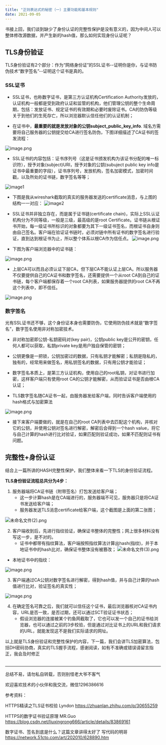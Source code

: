 ```yaml
---
title: "正则表达式的秘密（一）主要功能和基本规则"
date: 2021-09-05
---
```



书接上回，我们谈到缺少了身份认证的完整性保护是没有意义的，因为中间人可以整体修改源数据，并产生新的hash值，那么如何实现身份认证呢？

## TLS身份验证

TLS身份验证有2个部分：作为“网络身份证”的SSL证书--证明你是你，与证书防伪技术“数字签名”--证明这个证书是真的。

### SSL证书
- SSL证书，也称数字证书，是第三方认证机构Certification Authority发放的，认证机构一般都是受到政府认证和监管的机构，他们管理公钥的整个生命周期，包括：发放证书、规定证书的有效期和必要时废除证书。CA的防伪等级关于到他们的生死存亡，所以浏览器默认信任他们的认证机制；
    
- 在证书中，**最重要的就是发放对象的公钥subject_public_key_info**. 域名方需要将自己服务器的公钥提交给CA进行签名防伪，下图详细描述了CA证书的签发流程：

![image.png](https://p3-juejin.byteimg.com/tos-cn-i-k3u1fbpfcp/f2506713851b4a3b84f8a860a4f958d0~tplv-k3u1fbpfcp-watermark.image)

    
- SSL证书的内容包括：证书序列号（这是证书颁发机构为该证书分配的唯一标识符），授予对象(subject)URI，授予对象的公钥(subuject public key info是证书中最重要的字段），证书序列号，发放机构，签名加密模式，加密时间戳，以及所处的证书链，数字签名等等；

![image1](https://p9-juejin.byteimg.com/tos-cn-i-k3u1fbpfcp/8f533d6f21fb468da38e903f98d7708b~tplv-k3u1fbpfcp-watermark.image)

- 下图是我从wireshark截取的真实的服务器发送的certificate消息，与上图的结构一一对应：
![image2](https://p3-juejin.byteimg.com/tos-cn-i-k3u1fbpfcp/ec69875018d4436e9e99a3a57f0c4d5d~tplv-k3u1fbpfcp-watermark.image)

- SSL证书并非独立存在，而是属于证书链(certificate chain)，实际上SSL认证机构分为不同等级，一般是三级，最高级的是root Certificate。证书链从根证书开始，每一级证书所标识的对象都要为其下一级证书签名，而根证书自身则由自己签名。客户端在验证证书链时，必须对链中所有证书的数字签名进行验证，直到达到根证书为止，所以整个体系以根CA作为信任点。
![image.png](https://p6-juejin.byteimg.com/tos-cn-i-k3u1fbpfcp/e271161f364c44a8bbb4e161a5dc3557~tplv-k3u1fbpfcp-watermark.image)

- 下图为客户端浏览器中的证书链：

![image.png](https://p3-juejin.byteimg.com/tos-cn-i-k3u1fbpfcp/780e55d4a4514574bacd6d119638888e~tplv-k3u1fbpfcp-watermark.image)

- 上层CA可以而且必须认证下层CA，但下层CA不能认证上层CA。所以服务器不仅要提供自己的CA证书和数字签名，还需要提供一个从root CA到自己的证书链，每个客户端都保存着一个root CA列表，如果服务器提供的root CA不再这个列表中，即不信任。

![image.png](https://p6-juejin.byteimg.com/tos-cn-i-k3u1fbpfcp/e3ba9df0f23a4724a5ae135be570f781~tplv-k3u1fbpfcp-watermark.image)


### 数字签名
光有SSL证书还不够，这个身份证本身也需要防伪，它使用防伪技术就是“数字签名”，数字签名使用非对称加密技术。
- 非对称加密即公钥-私钥密码对(key pair)，公钥public key是公开的密钥，任何人都可以获取，私钥private key是用户独自保管的密钥；

- 公钥更像是一把锁，公钥加密过的数据，只有私钥才能解密；私钥是隐私的，独有的，经常用来做签名，用私钥签名的数据，只有用公钥才能验证；

- 数字签名本质上，是第三方认证机构，使用自己的root私钥，对证书进行加密，这样客户端只有使用root CA的公钥才能解密，从而验证证书是否由根CA认证；

- TLS数字签名随CA证书一起，由服务器发给客户端，同时告诉客户端使用的hash格式与加密算法

![image.png](https://p6-juejin.byteimg.com/tos-cn-i-k3u1fbpfcp/a2f03b718a4c480693811c06d67eb57c~tplv-k3u1fbpfcp-watermark.image)

- 接下来客户端要做的，就是在自己的root CA列表中去匹配这个机构，并核对它的公钥，并使用公钥对签名进行解密，解密后会得到一个hash value，将它与自己计算的hash进行比对验证，如果匹配则验证成功，如果不匹配则证书有问题。

## 完整性+身份认证

结合上一篇所讲的HASH完整性保护，我们整体来看一下TLS的身份验证流程。

**TLS身份验证流程总共分为4步：**
1. 服务器端将CA证书链（附带签名）打包发送给客户端；
    - 这一步计算hash是在CA端进行的，服务器端不可见，服务器只是将CA证书发送给客户端；
    - 服务器发送TLS消息certificate给客户端，这个截图是上面的第二张图；  

![未命名文件(2).png](https://p3-juejin.byteimg.com/tos-cn-i-k3u1fbpfcp/b8269ea8d7cc4a5888a004e9caa9455b~tplv-k3u1fbpfcp-watermark.image)

2. 客户端收到后，先进行指纹验证，确保证书整体的完整性；网上很多材料没有写这一步，是不对的。
    - 证书中都带有指纹算法，客户端按照指纹算法计算出hash(指纹)，并于本地证书中的hash比对，确保证书整体没有被篡改；
![未命名文件(3).png](https://p9-juejin.byteimg.com/tos-cn-i-k3u1fbpfcp/a816a48977f5406da15ab329665c2bb4~tplv-k3u1fbpfcp-watermark.image)

- 本地证书中的指纹：

![image.png](https://p9-juejin.byteimg.com/tos-cn-i-k3u1fbpfcp/4fcfdc04eaf04fed9e3b7df9a5f08129~tplv-k3u1fbpfcp-watermark.image)

3. 客户端通过CA公钥对数字签名进行解密，得到hash值，并与自己计算的hash值进行比对，验证签名的真实性；

![image.png](https://p1-juejin.byteimg.com/tos-cn-i-k3u1fbpfcp/e772d86487344bb1a856e9a838c4c5af~tplv-k3u1fbpfcp-watermark.image)

4. 在确定签名可靠之后，我们就可以信任这个证书，最后浏览器核对CA证书内容，URL是否一致，是否过期，还可以通过SCT验证证书状态；
    - 假设浏览器的连接被某个钓鱼网截取了，它也可以发一个自己的证书给浏览器，也可以通过之前的3步校验，但是通过对比证书上的URL和我们请求的URL，就能发现这不是我们实际请求的网址。
 
 
以上就是TLS身份验证和完整性保护的内容，下一篇，我们会讲TLS加密算法，包括DH密码协商，真实的TLS握手流程，感谢阅读，如有不准确或错误请留言指正，我会及时修正
<br/>
<br/>
<hr/>



总结不易，请勿私自转载，否则别怪老大爷不客气

欢迎喜欢技术的小伙伴和我交流，微信1296386616




参考资料：

HTTPS精读之TLS证书校验  Lyndon https://zhuanlan.zhihu.com/p/30655259

HTTPS的数字证书验证原理  MR.Guo
https://blog.csdn.net/liuxingrong666/article/details/83869161

数字证书、签名到底是什么？这篇文章讲得太好了   写代码的明哥
https://network.51cto.com/art/202010/628890.htm
